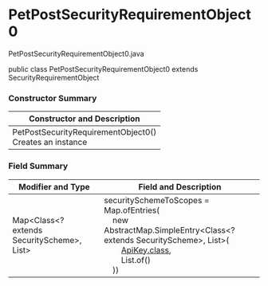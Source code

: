 # PetPostSecurityRequirementObject0
PetPostSecurityRequirementObject0.java

public class PetPostSecurityRequirementObject0
extends SecurityRequirementObject

### Constructor Summary
| Constructor and Description |
| --------------------------- |
| PetPostSecurityRequirementObject0()<br>Creates an instance |

### Field Summary
| Modifier and Type | Field and Description |
| ----------------- | --------------------- |
| Map<Class<? extends SecurityScheme>, List<String>> | securitySchemeToScopes = Map.ofEntries(<br>&nbsp;&nbsp;&nbsp;&nbsp;new AbstractMap.SimpleEntry<Class<? extends SecurityScheme>, List<String>>(<br>&nbsp;&nbsp;&nbsp;&nbsp;&nbsp;&nbsp;&nbsp;&nbsp;[ApiKey.class](../../../../components/securityschemes/ApiKey.md),<br>&nbsp;&nbsp;&nbsp;&nbsp;&nbsp;&nbsp;&nbsp;&nbsp;List.of()<br>&nbsp;&nbsp;&nbsp;&nbsp;)) |
